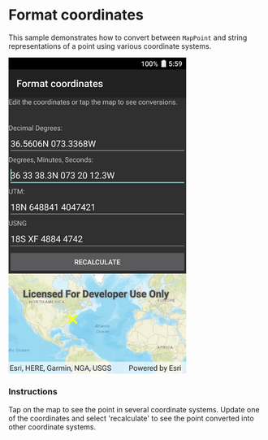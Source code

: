 # Format coordinates

This sample demonstrates how to convert between `MapPoint` and string representations of a point using various coordinate systems.

<img src="FormatCoordinates.jpg" width="350"/>

### Instructions

Tap on the map to see the point in several coordinate systems. Update one of the coordinates and select 'recalculate' to see the point converted into other coordinate systems. 